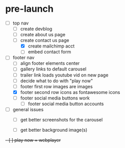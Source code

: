 # pre-launch
- [ ] top nav
  - [ ] create devblog
  - [ ] create about us page
  - [ ] create contact us page
      - [x] create mailchimp acct
      - [ ] embed contact form
- [ ] footer nav
  - [ ] align footer elements center
  - [ ] gallery links to default carousel
  - [ ] trailer link loads youtube vid on new page 
  - [ ] decide what to do with "play now"
  - [ ] footer first row images are images
  - [x] footer second row icons as fontawesome icons
  - [ ] footer social media buttons work
    - [ ] footer social media button accounts
- [ ] general issues
  - [ ] get better screenshots for the carousel
  - [ ] get better background image(s)


~~- [ ] play now = webplayer~~
